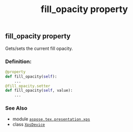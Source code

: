 ﻿---
title: fill_opacity property
second_title: Aspose.TeX for Python via .NET API References
description: 
type: docs
weight: 220
url: /python-net/aspose.tex.presentation.xps/xpsdevice/fill_opacity/
is_root: false
---

## fill_opacity property


Gets/sets the current fill opacity.
### Definition:
```python
@property
def fill_opacity(self):
    ...
@fill_opacity.setter
def fill_opacity(self, value):
    ...
```

### See Also
* module [`aspose.tex.presentation.xps`](../../)
* class [`XpsDevice`](/tex/python-net/aspose.tex.presentation.xps/xpsdevice)
